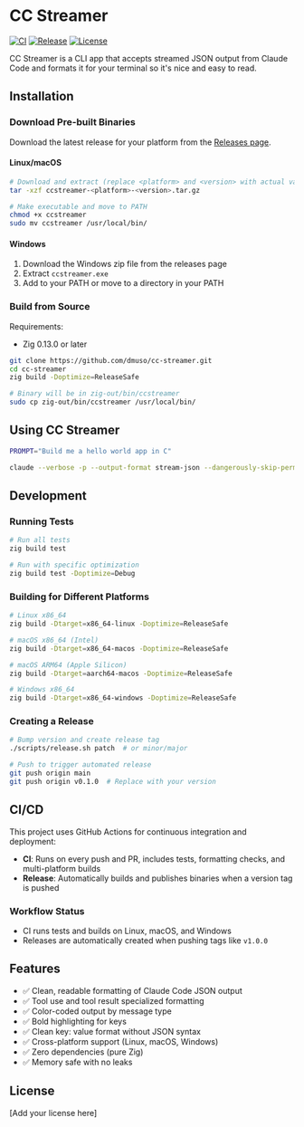 # CC Streamer

[![CI](https://github.com/dmuso/cc-streamer/actions/workflows/ci.yml/badge.svg)](https://github.com/dmuso/cc-streamer/actions/workflows/ci.yml)
[![Release](https://github.com/dmuso/cc-streamer/actions/workflows/build-and-release.yml/badge.svg)](https://github.com/dmuso/cc-streamer/actions/workflows/build-and-release.yml)
[![License](https://img.shields.io/github/license/dmuso/cc-streamer)](LICENSE)

CC Streamer is a CLI app that accepts streamed JSON output from Claude Code and formats it for your terminal so it's nice and easy to read.

## Installation

### Download Pre-built Binaries

Download the latest release for your platform from the [Releases page](https://github.com/dmuso/cc-streamer/releases).

#### Linux/macOS
```bash
# Download and extract (replace <platform> and <version> with actual values)
tar -xzf ccstreamer-<platform>-<version>.tar.gz

# Make executable and move to PATH
chmod +x ccstreamer
sudo mv ccstreamer /usr/local/bin/
```

#### Windows
1. Download the Windows zip file from the releases page
2. Extract `ccstreamer.exe`
3. Add to your PATH or move to a directory in your PATH

### Build from Source

Requirements:
- Zig 0.13.0 or later

```bash
git clone https://github.com/dmuso/cc-streamer.git
cd cc-streamer
zig build -Doptimize=ReleaseSafe

# Binary will be in zig-out/bin/ccstreamer
sudo cp zig-out/bin/ccstreamer /usr/local/bin/
```

## Using CC Streamer

```bash
PROMPT="Build me a hello world app in C"

claude --verbose -p --output-format stream-json --dangerously-skip-permissions "$PROMPT" | ccstreamer
```


## Development

### Running Tests

```bash
# Run all tests
zig build test

# Run with specific optimization
zig build test -Doptimize=Debug
```

### Building for Different Platforms

```bash
# Linux x86_64
zig build -Dtarget=x86_64-linux -Doptimize=ReleaseSafe

# macOS x86_64 (Intel)
zig build -Dtarget=x86_64-macos -Doptimize=ReleaseSafe

# macOS ARM64 (Apple Silicon)
zig build -Dtarget=aarch64-macos -Doptimize=ReleaseSafe

# Windows x86_64
zig build -Dtarget=x86_64-windows -Doptimize=ReleaseSafe
```

### Creating a Release

```bash
# Bump version and create release tag
./scripts/release.sh patch  # or minor/major

# Push to trigger automated release
git push origin main
git push origin v0.1.0  # Replace with your version
```

## CI/CD

This project uses GitHub Actions for continuous integration and deployment:

- **CI**: Runs on every push and PR, includes tests, formatting checks, and multi-platform builds
- **Release**: Automatically builds and publishes binaries when a version tag is pushed

### Workflow Status

- CI runs tests and builds on Linux, macOS, and Windows
- Releases are automatically created when pushing tags like `v1.0.0`

## Features

- ✅ Clean, readable formatting of Claude Code JSON output
- ✅ Tool use and tool result specialized formatting
- ✅ Color-coded output by message type
- ✅ Bold highlighting for keys
- ✅ Clean key: value format without JSON syntax
- ✅ Cross-platform support (Linux, macOS, Windows)
- ✅ Zero dependencies (pure Zig)
- ✅ Memory safe with no leaks

## License

[Add your license here]

